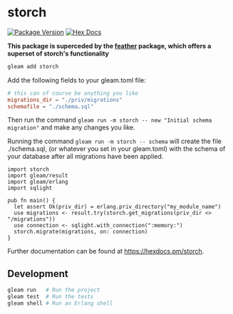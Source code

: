 # storch

[![Package Version](https://img.shields.io/hexpm/v/storch)](https://hex.pm/packages/storch)
[![Hex Docs](https://img.shields.io/badge/hex-docs-ffaff3)](https://hexdocs.pm/storch/)

**This package is superceded by the [feather](https://hex.pm/packages/feather) package, which offers a superset of storch's functionality**

```sh
gleam add storch
```

Add the following fields to your gleam.toml file:

```toml
# this can of course be anything you like
migrations_dir = "./priv/migrations"
schemafile = "./schema.sql"
```

Then run the command `gleam run -m storch -- new "Initial schema migration"` and make any changes you like.

Running the command `gleam run -m storch -- schema` will create the file ./schema.sql, (or whatever you set in your gleam.toml) with the schema of your database after all migrations have been applied.

```gleam
import storch
import gleam/result
import gleam/erlang
import sqlight

pub fn main() {
  let assert Ok(priv_dir) = erlang.priv_directory("my_module_name")
  use migrations <- result.try(storch.get_migrations(priv_dir <> "/migrations"))
  use connection <- sqlight.with_connection(":memory:")
  storch.migrate(migrations, on: connection)
}
```

Further documentation can be found at <https://hexdocs.pm/storch>.

## Development

```sh
gleam run   # Run the project
gleam test  # Run the tests
gleam shell # Run an Erlang shell
```
